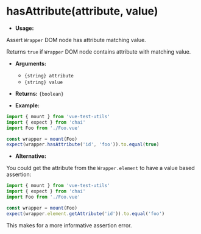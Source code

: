 # hasAttribute(attribute, value)

- **Usage:**

Assert `Wrapper` DOM node has attribute matching value.

Returns `true` if `Wrapper` DOM node contains attribute with matching value.

- **Arguments:**
  - `{string} attribute`
  - `{string} value`

- **Returns:** `{boolean}`

- **Example:**

```js
import { mount } from 'vue-test-utils'
import { expect } from 'chai'
import Foo from './Foo.vue'

const wrapper = mount(Foo)
expect(wrapper.hasAttribute('id', 'foo')).to.equal(true)
```

- **Alternative:**

You could get the attribute from the `Wrapper.element` to have a value based assertion:

```js
import { mount } from 'vue-test-utils'
import { expect } from 'chai'
import Foo from './Foo.vue'

const wrapper = mount(Foo)
expect(wrapper.element.getAttribute('id')).to.equal('foo')
```

This makes for a more informative assertion error.
